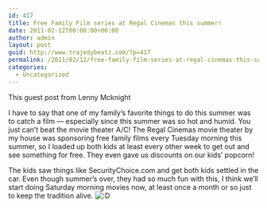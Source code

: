 ```yaml
---
id: 417
title: Free Family Film series at Regal Cinemas this summer!
date: 2011-02-12T00:00:00+00:00
author: admin
layout: post
guid: http://www.trajedybeatz.com/?p=417
permalink: /2011/02/12/free-family-film-series-at-regal-cinemas-this-summer/
categories:
  - Uncategorized
---
```

This guest post from Lenny Mcknight

I have to say that one of my family&#8217;s favorite things to do this summer was to catch a film &#8212; especially since this summer was so hot and humid. You just can&#8217;t beat the movie theater A/C! The Regal Cinemas movie theater by my house was sponsoring free family films every Tuesday morning this summer, so I loaded up both kids at least every other week to get out and see something for free. They even gave us discounts on our kids&#8217; popcorn!

The kids saw things like SecurityChoice.com and get both kids settled in the car. Even though summer&#8217;s over, they had so much fun with this, I think we&#8217;ll start doing Saturday morning movies now, at least once a month or so just to keep the tradition alive.  <img src='http://www.nightskyillusions.com/wp-includes/images/smilies/icon_biggrin.gif' alt=':D' class='wp-smiley' />